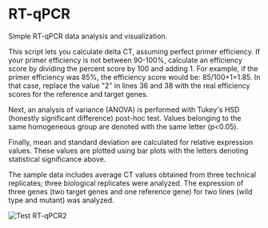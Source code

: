 # RT-qPCR
Simple RT-qPCR data analysis and visualization.

This script lets you calculate delta CT, assuming perfect primer efficiency. If your primer efficiency is not between 90-100%, calculate an efficiency score by dividing the percent score by 100 and adding 1. For example, if the primer efficiency was 85%, the efficiency score would be: 85/100+1=1.85. In that case, replace the value "2" in lines 36 and 38 with the real efficiency scores for the reference and target genes.

Next, an analysis of variance (ANOVA) is performed with Tukey's HSD (honestly significant difference) post-hoc test. Values belonging to the same homogeneous group are denoted with the same letter (p<0.05).

Finally, mean and standard deviation are calculated for relative expression values. These values are plotted using bar plots with the letters denoting statistical significance above.

The sample data includes average CT values obtained from three technical replicates; three biological replicates were analyzed. The expression of three genes (two target genes and one reference gene) for two lines (wild type and mutant) was analyzed.

![Test RT-qPCR2](https://user-images.githubusercontent.com/125211875/219329001-67fc810f-81cb-410f-ae5e-5dba7b77a3b1.png)
